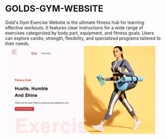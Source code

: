 # GOLDS-GYM-WEBSITE
Gold's Gym Exercise Website is the ultimate fitness hub for learning effective workouts. It features clear instructions for a wide range of exercises categorized by body part, equipment, and fitness goals. Users can explore cardio, strength, flexibility, and specialized programs tailored to their needs. 
![image_alt](https://github.com/Inzamx/GOLDS-GYM-WEBSITE/blob/3c39ccc6bc908d96a75b4db45a280767f56cd680/Screenshot%20(67).png)
